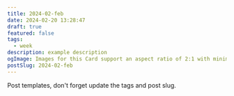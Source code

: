 ```yaml
---
title: 2024-02-feb
date: 2024-02-20 13:28:47
draft: true
featured: false
tags:
  - week
description: example description
ogImage: Images for this Card support an aspect ratio of 2:1 with minimum dimensions of 300x157 or maximum of 4096x4096 pixels
postSlug: 2024-02-feb
---
```


Post templates, don't forget update the tags and post slug.
